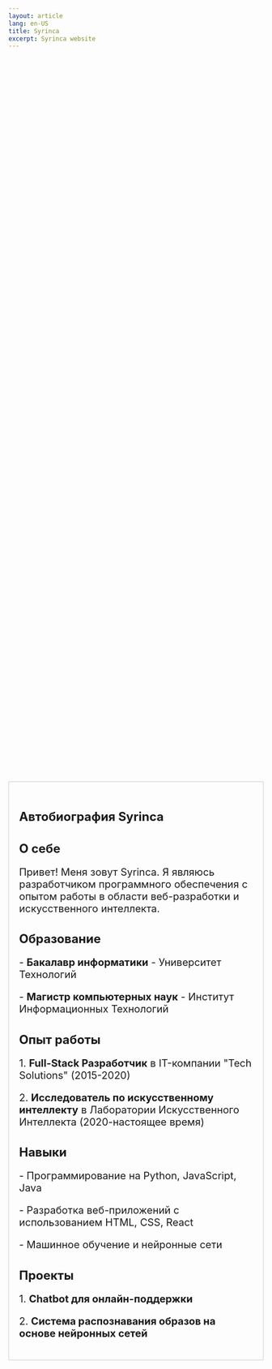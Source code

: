 ```yaml
---
layout: article
lang: en-US
title: Syrinca
excerpt: Syrinca website
---
```

<style>
  .container {
    display: flex;
    justify-content: center;
    align-items: center;
    height: 100vh; /* Добавляем высоту 100% от высоты видимой области */
  }
  
  .content {
    max-width: 800px;
    text-align: left;
    border: 1px solid #ccc;
    padding: 20px;
  }
  
  h1, h2 {
    font-size: 24px;
    font-weight: bold;
  }

  p {
    font-size: 20px;
  }
</style>

<div class="container">
  <div class="content">
    <h1>Автобиография Syrinca</h1>
    <h2>О себе</h2>
    <p>Привет! Меня зовут Syrinca. Я являюсь разработчиком программного обеспечения с опытом работы в области веб-разработки и искусственного интеллекта.</p>
    <h2>Образование</h2>
    <p>- <strong>Бакалавр информатики</strong> - Университет Технологий</p>
    <p>- <strong>Магистр компьютерных наук</strong> - Институт Информационных Технологий</p>
    <h2>Опыт работы</h2>
    <p>1. <strong>Full-Stack Разработчик</strong> в IT-компании "Tech Solutions" (2015-2020)</p>
    <p>2. <strong>Исследователь по искусственному интеллекту</strong> в Лаборатории Искусственного Интеллекта (2020-настоящее время)</p>
    <h2>Навыки</h2>
    <p>- Программирование на Python, JavaScript, Java</p>
    <p>- Разработка веб-приложений с использованием HTML, CSS, React</p>
    <p>- Машинное обучение и нейронные сети</p>
    <h2>Проекты</h2>
    <p>1. <strong>Chatbot для онлайн-поддержки</strong></p>
    <p>2. <strong>Система распознавания образов на основе нейронных сетей</strong></p>
  </div>
</div>


